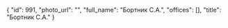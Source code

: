 {
    "id": 991,
    "photo_url": "",
    "full_name": "Бортник С.А.",
    "offices": [],
    "title": "Бортник С.А."
}
